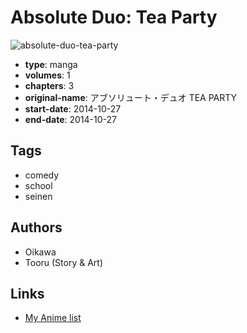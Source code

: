 # Absolute Duo: Tea Party

![absolute-duo-tea-party](https://cdn.myanimelist.net/images/manga/3/152728.jpg)

-   **type**: manga
-   **volumes**: 1
-   **chapters**: 3
-   **original-name**: アブソリュート・デュオ TEA PARTY
-   **start-date**: 2014-10-27
-   **end-date**: 2014-10-27

## Tags

-   comedy
-   school
-   seinen

## Authors

-   Oikawa
-   Tooru (Story & Art)

## Links

-   [My Anime list](https://myanimelist.net/manga/87720/Absolute_Duo__Tea_Party)
